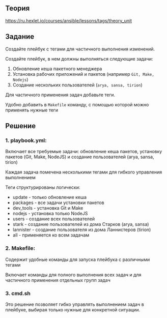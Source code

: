 ## Теория

https://ru.hexlet.io/courses/ansible/lessons/tags/theory_unit

## Задание

Создайте плейбук с тегами для частичного выполнения изменений.

Создайте плейбук, в нем должны выполняться следующие задачи:
1. Обновление кеша пакетного менеджера
2. Установка рабочих приложений и пакетов (например ``Git, Make, Nodejs``)
3. Создание нескольких пользователей (``arya, sansa, tirion``)

Для частичного применения задач добавьте теги.

Удобно добавить в ``Makefile`` команду, с помощью которой можно применять нужные теги

## Решение

### 1. **playbook.yml:**

Включает все требуемые задачи: обновление кеша пакетов, установку пакетов (Git, Make, NodeJS) и создание пользователей (arya, sansa, tirion)

Каждая задача помечена несколькими тегами для гибкого управления выполнением

Теги структурированы логически:

- update - только обновление кеша
- packages - все задачи установки пакетов
- dev_tools - установка Git и Make
- nodejs - установка только NodeJS
- users - создание всех пользователей
- stark - создание пользователей из дома Старков (arya, sansa)
- lannister - создание пользователя из дома Ланнистеров (tirion)
- all - применяется ко всем задачам

### 2. **Makefile:**

Содержит удобные команды для запуска плейбука с различными тегами

Включает команды для полного выполнения всех задач и для частичного применения отдельных групп задач

### 3. **cmd.sh**
   Это решение позволяет гибко управлять выполнением задач в плейбуке, выбирая только нужные для конкретной ситуации.